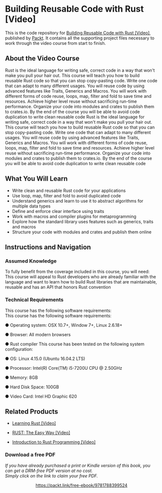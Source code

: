 # Building Reusable Code with Rust [Video]
This is the code repository for [Building Reusable Code with Rust [Video]](https://www.packtpub.com/application-development/building-reusable-code-rust-video?utm_source=github&utm_medium=repository&utm_campaign=9781788399524), published by [Packt](https://www.packtpub.com/?utm_source=github). It contains all the supporting project files necessary to work through the video course from start to finish.
## About the Video Course
Rust is the ideal language for writing safe, correct code in a way that won't make you pull your hair out. This course will teach you how to build reusable Rust code so that you can stop copy-pasting code. Write one code that can adapt to many different usages. 
You will reuse code by using advanced features like Traits, Generics and Macros. You will work with different forms of code reuse, loops, map, filter and fold to save time and resources. Achieve higher level reuse without sacrificing run-time performance. Organize your code into modules and crates to publish them to crates.io.
By the end of the course you will be able to avoid code duplication to write clean reusable code
Rust is the ideal language for writing safe, correct code in a way that won't make you pull your hair out. This course will teach you how to build reusable Rust code so that you can stop copy-pasting code. Write one code that can adapt to many different usages. 
You will reuse code by using advanced features like Traits, Generics and Macros. You will work with different forms of code reuse, loops, map, filter and fold to save time and resources. Achieve higher level reuse without sacrificing run-time performance. Organize your code into modules and crates to publish them to crates.io.
By the end of the course you will be able to avoid code duplication to write clean reusable code


<H2>What You Will Learn</H2>
<DIV class=book-info-will-learn-text>
<UL>
<LI>Write clean and reusable Rust code for your applications 
<LI>Use loop, map, filter and fold to avoid duplicated code 
<LI>Understand generics and learn to use it to abstract algorithms for multiple data types 
<LI>Define and enforce clear interface using traits 
<LI>Work with macros and compiler plugins for metaprogramming 
<LI>Explore how the standard library uses features such as generics, traits and macros 
<LI>Structure your code with modules and crates and publish them online </LI></UL></DIV>

## Instructions and Navigation
### Assumed Knowledge
To fully benefit from the coverage included in this course, you will need:<br/>
This course will appeal to Rust developers who are already familiar with the language and want to learn how to build Rust libraries that are maintainable, reusable and has an API that honors Rust convention
### Technical Requirements
This course has the following software requirements:<br/>
This course has the following software requirements:

●	Operating system: OSX 10.7+, Window 7+, Linux 2.6.18+

●	Browser: All modern browsers

●	Rust compiler
This course has been tested on the following system configuration:

●	OS: Linux 4.15.0 (Ubuntu 16.04.2 LTS)

●	Processor: Intel(R) Core(TM) i5-7200U CPU @ 2.50GHz

●	Memory: 8GB

●	Hard Disk Space: 100GB

●	Video Card: Intel HD Graphic 620


## Related Products
* [Learning Rust [Video]](https://www.packtpub.com/application-development/learning-rust-video?utm_source=github&utm_medium=repository&utm_campaign=9781788477918)

* [RUST: The Easy Way [Video]](https://www.packtpub.com/application-development/rustthe-easy-way-video?utm_source=github&utm_medium=repository&utm_campaign=9781788396240)

* [Introduction to Rust Programming [Video]](https://www.packtpub.com/application-development/introduction-rust-programming-video?utm_source=github&utm_medium=repository&utm_campaign=9781786466068)

### Download a free PDF

 <i>If you have already purchased a print or Kindle version of this book, you can get a DRM-free PDF version at no cost.<br>Simply click on the link to claim your free PDF.</i>
<p align="center"> <a href="https://packt.link/free-ebook/9781788399524">https://packt.link/free-ebook/9781788399524 </a> </p>